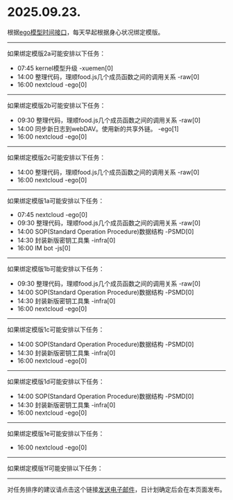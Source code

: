 # 2025.09.23.

根据[ego模型时间接口](https://gitee.com/hyg/blog/blob/master/timeflow.md)，每天早起根据身心状况绑定模版。

---
如果绑定模版2a可能安排以下任务：

- 07:45	kernel模型升级 -xuemen[0]
- 14:00	整理代码，理顺food.js几个成员函数之间的调用关系 -raw[0]
- 16:00	nextcloud -ego[0]

---
如果绑定模版2b可能安排以下任务：

- 09:30	整理代码，理顺food.js几个成员函数之间的调用关系 -raw[0]
- 14:00	同步新日志到webDAV。使用新的共享外链。 -ego[1]
- 16:00	nextcloud -ego[0]

---
如果绑定模版2c可能安排以下任务：

- 14:00	整理代码，理顺food.js几个成员函数之间的调用关系 -raw[0]
- 16:00	nextcloud -ego[0]

---
如果绑定模版1a可能安排以下任务：

- 07:45	nextcloud -ego[0]
- 09:30	整理代码，理顺food.js几个成员函数之间的调用关系 -raw[0]
- 14:00	SOP(Standard Operation Procedure)数据结构 -PSMD[0]
- 14:30	封装新版密钥工具集 -infra[0]
- 16:00	IM bot -js[0]

---
如果绑定模版1b可能安排以下任务：

- 09:30	整理代码，理顺food.js几个成员函数之间的调用关系 -raw[0]
- 14:00	SOP(Standard Operation Procedure)数据结构 -PSMD[0]
- 14:30	封装新版密钥工具集 -infra[0]
- 16:00	nextcloud -ego[0]

---
如果绑定模版1c可能安排以下任务：

- 14:00	SOP(Standard Operation Procedure)数据结构 -PSMD[0]
- 14:30	封装新版密钥工具集 -infra[0]
- 16:00	nextcloud -ego[0]

---
如果绑定模版1d可能安排以下任务：

- 14:00	SOP(Standard Operation Procedure)数据结构 -PSMD[0]
- 14:30	封装新版密钥工具集 -infra[0]
- 16:00	nextcloud -ego[0]

---
如果绑定模版1e可能安排以下任务：

- 16:00	nextcloud -ego[0]

---
如果绑定模版1f可能安排以下任务：


---
对任务排序的建议请点击这个链接<a href="mailto:huangyg@mars22.com?subject=关于2025.09.23.任务排序的建议&body=date: 2025.09.23.%0D%0Afile: ../../blog/release/time/d.20250923.md%0D%0A---请勿修改邮件主题及以上内容---%0D%0A">发送电子邮件</a>，日计划确定后会在本页面发布。